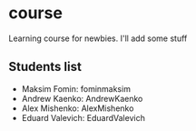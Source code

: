 # course
Learning course for newbies. I'll add some stuff

## Students list

- Maksim Fomin: fominmaksim 
- Andrew Kaenko: AndrewKaenko
- Alex Mishenko: AlexMishenko
- Eduard Valevich: EduardValevich
<!-- example:

- Elon Musk: elonmusk777
- Jack London: martineden

-->
